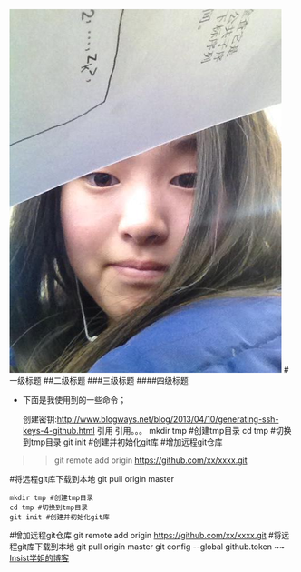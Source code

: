 ![](https://raw.githubusercontent.com/Accoral/obsolescenceL/master/oo.jpeg)
#一级标题
##二级标题
###三级标题
####四级标题

* 下面是我使用到的一些命令；


    创建密钥:http://www.blogways.net/blog/2013/04/10/generating-ssh-keys-4-github.html
    引用
    引用。。。
    mkdir tmp #创建tmp目录
    cd tmp #切换到tmp目录
    git init #创建并初始化git库
#增加远程git仓库
>>git remote add origin https://github.com/xx/xxxx.git


#将远程git库下载到本地
    git pull origin master




    mkdir tmp #创建tmp目录
    cd tmp #切换到tmp目录
    git init #创建并初始化git库
#增加远程git仓库
    git remote add origin https://github.com/xx/xxxx.git
#将远程git库下载到本地
    git pull origin master
    git config --global github.token 
    ~~
[Insist学姐的博客](http://blog.csdn.net/u011346442)



